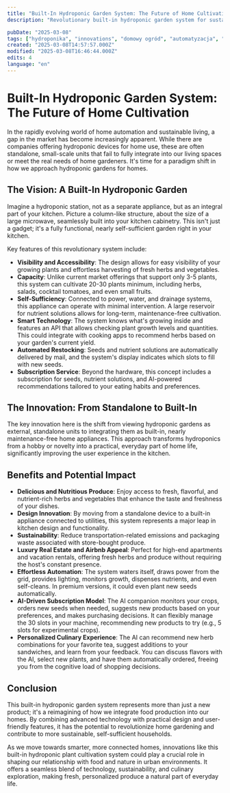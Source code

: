 ```yaml
---
title: "Built-In Hydroponic Garden System: The Future of Home Cultivation"
description: "Revolutionary built-in hydroponic garden system for sustainable home cultivation with smart technology and AI-driven features"

pubDate: "2025-03-08"
tags: ["hydroponika", "innovations", "domowy ogród", "automatyzacja", "sztuczna inteligencja", "samozaopatrzenie", "technology"]
created: "2025-03-08T14:57:57.000Z"
modified: "2025-03-08T16:46:44.000Z"
edits: 4
language: "en"
---
```


# Built-In Hydroponic Garden System: The Future of Home Cultivation

In the rapidly evolving world of home automation and sustainable living, a gap in the market has become increasingly apparent. While there are companies offering hydroponic devices for home use, these are often standalone, small-scale units that fail to fully integrate into our living spaces or meet the real needs of home gardeners. It's time for a paradigm shift in how we approach hydroponic gardens for homes.

## The Vision: A Built-In Hydroponic Garden

Imagine a hydroponic station, not as a separate appliance, but as an integral part of your kitchen. Picture a column-like structure, about the size of a large microwave, seamlessly built into your kitchen cabinetry. This isn't just a gadget; it's a fully functional, nearly self-sufficient garden right in your kitchen.

Key features of this revolutionary system include:

- **Visibility and Accessibility**: The design allows for easy visibility of your growing plants and effortless harvesting of fresh herbs and vegetables.
- **Capacity**: Unlike current market offerings that support only 3-5 plants, this system can cultivate 20-30 plants minimum, including herbs, salads, cocktail tomatoes, and even small fruits.
- **Self-Sufficiency**: Connected to power, water, and drainage systems, this appliance can operate with minimal intervention. A large reservoir for nutrient solutions allows for long-term, maintenance-free cultivation.
- **Smart Technology**: The system knows what's growing inside and features an API that allows checking plant growth levels and quantities. This could integrate with cooking apps to recommend herbs based on your garden's current yield.
- **Automated Restocking**: Seeds and nutrient solutions are automatically delivered by mail, and the system's display indicates which slots to fill with new seeds.
- **Subscription Service**: Beyond the hardware, this concept includes a subscription for seeds, nutrient solutions, and AI-powered recommendations tailored to your eating habits and preferences.

## The Innovation: From Standalone to Built-In

The key innovation here is the shift from viewing hydroponic gardens as external, standalone units to integrating them as built-in, nearly maintenance-free home appliances. This approach transforms hydroponics from a hobby or novelty into a practical, everyday part of home life, significantly improving the user experience in the kitchen.

## Benefits and Potential Impact

- **Delicious and Nutritious Produce**: Enjoy access to fresh, flavorful, and nutrient-rich herbs and vegetables that enhance the taste and freshness of your dishes.
- **Design Innovation**: By moving from a standalone device to a built-in appliance connected to utilities, this system represents a major leap in kitchen design and functionality.
- **Sustainability**: Reduce transportation-related emissions and packaging waste associated with store-bought produce.
- **Luxury Real Estate and Airbnb Appeal**: Perfect for high-end apartments and vacation rentals, offering fresh herbs and produce without requiring the host's constant presence.
- **Effortless Automation**: The system waters itself, draws power from the grid, provides lighting, monitors growth, dispenses nutrients, and even self-cleans. In premium versions, it could even plant new seeds automatically.
- **AI-Driven Subscription Model**: The AI companion monitors your crops, orders new seeds when needed, suggests new products based on your preferences, and makes purchasing decisions. It can flexibly manage the 30 slots in your machine, recommending new products to try (e.g., 5 slots for experimental crops).
- **Personalized Culinary Experience**: The AI can recommend new herb combinations for your favorite tea, suggest additions to your sandwiches, and learn from your feedback. You can discuss flavors with the AI, select new plants, and have them automatically ordered, freeing you from the cognitive load of shopping decisions.

## Conclusion

This built-in hydroponic garden system represents more than just a new product; it's a reimagining of how we integrate food production into our homes. By combining advanced technology with practical design and user-friendly features, it has the potential to revolutionize home gardening and contribute to more sustainable, self-sufficient households.

As we move towards smarter, more connected homes, innovations like this built-in hydroponic plant cultivation system could play a crucial role in shaping our relationship with food and nature in urban environments. It offers a seamless blend of technology, sustainability, and culinary exploration, making fresh, personalized produce a natural part of everyday life.